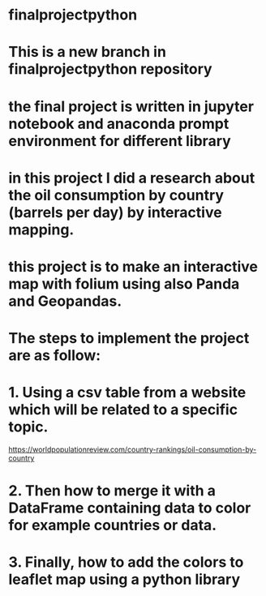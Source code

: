 
# finalprojectpython
# This is a new branch in finalprojectpython repository
# the final project is written in jupyter notebook and anaconda prompt environment for different library
# in this project I did a research about the oil consumption by country (barrels per day) by interactive mapping.
# this project is to make an interactive map with folium using also Panda and Geopandas.
# The steps  to implement the project are as follow:

# 1.	Using a csv table from a website which will be related to a specific topic.
https://worldpopulationreview.com/country-rankings/oil-consumption-by-country

# 2.	Then how to merge it with a DataFrame containing data to color for example countries or data.
# 3.	Finally, how to add the colors to leaflet map using a python library
